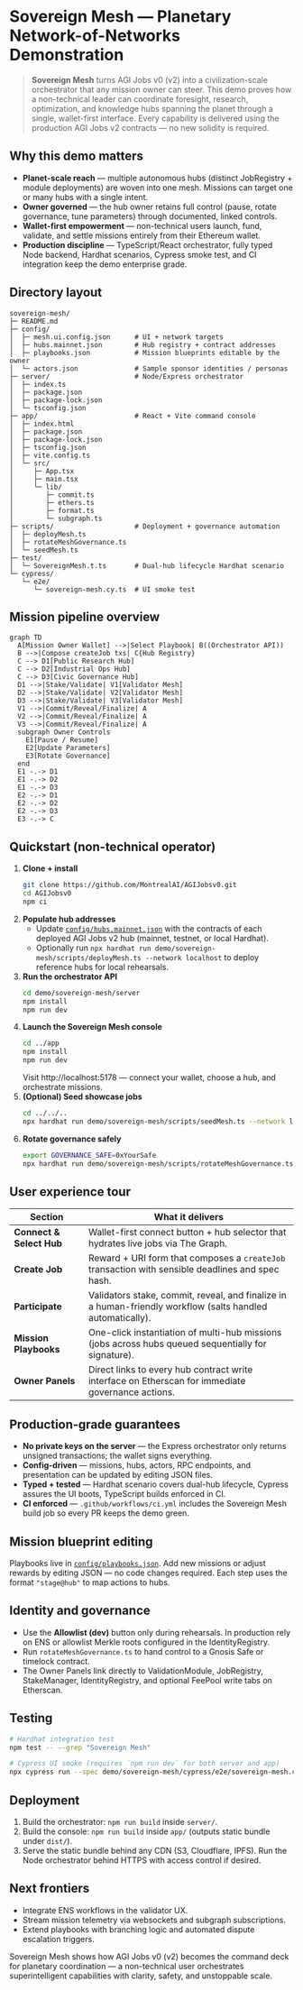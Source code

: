 # Sovereign Mesh — Planetary Network-of-Networks Demonstration

> **Sovereign Mesh** turns AGI Jobs v0 (v2) into a civilization-scale orchestrator that any mission owner can steer. This demo proves how a non-technical leader can coordinate foresight, research, optimization, and knowledge hubs spanning the planet through a single, wallet-first interface. Every capability is delivered using the production AGI Jobs v2 contracts — no new solidity is required.

## Why this demo matters

- **Planet-scale reach** — multiple autonomous hubs (distinct JobRegistry + module deployments) are woven into one mesh. Missions can target one or many hubs with a single intent.
- **Owner governed** — the hub owner retains full control (pause, rotate governance, tune parameters) through documented, linked controls.
- **Wallet-first empowerment** — non-technical users launch, fund, validate, and settle missions entirely from their Ethereum wallet.
- **Production discipline** — TypeScript/React orchestrator, fully typed Node backend, Hardhat scenarios, Cypress smoke test, and CI integration keep the demo enterprise grade.

## Directory layout

```text
sovereign-mesh/
├─ README.md
├─ config/
│  ├─ mesh.ui.config.json      # UI + network targets
│  ├─ hubs.mainnet.json        # Hub registry + contract addresses
│  ├─ playbooks.json           # Mission blueprints editable by the owner
│  └─ actors.json              # Sample sponsor identities / personas
├─ server/                     # Node/Express orchestrator
│  ├─ index.ts
│  ├─ package.json
│  ├─ package-lock.json
│  └─ tsconfig.json
├─ app/                        # React + Vite command console
│  ├─ index.html
│  ├─ package.json
│  ├─ package-lock.json
│  ├─ tsconfig.json
│  ├─ vite.config.ts
│  └─ src/
│     ├─ App.tsx
│     ├─ main.tsx
│     └─ lib/
│        ├─ commit.ts
│        ├─ ethers.ts
│        ├─ format.ts
│        └─ subgraph.ts
├─ scripts/                    # Deployment + governance automation
│  ├─ deployMesh.ts
│  ├─ rotateMeshGovernance.ts
│  └─ seedMesh.ts
├─ test/
│  └─ SovereignMesh.t.ts       # Dual-hub lifecycle Hardhat scenario
└─ cypress/
   └─ e2e/
      └─ sovereign-mesh.cy.ts  # UI smoke test
```

## Mission pipeline overview

```mermaid
graph TD
  A[Mission Owner Wallet] -->|Select Playbook| B((Orchestrator API))
  B -->|Compose createJob txs| C{Hub Registry}
  C --> D1[Public Research Hub]
  C --> D2[Industrial Ops Hub]
  C --> D3[Civic Governance Hub]
  D1 -->|Stake/Validate| V1[Validator Mesh]
  D2 -->|Stake/Validate| V2[Validator Mesh]
  D3 -->|Stake/Validate| V3[Validator Mesh]
  V1 -->|Commit/Reveal/Finalize| A
  V2 -->|Commit/Reveal/Finalize| A
  V3 -->|Commit/Reveal/Finalize| A
  subgraph Owner Controls
    E1[Pause / Resume]
    E2[Update Parameters]
    E3[Rotate Governance]
  end
  E1 -.-> D1
  E1 -.-> D2
  E1 -.-> D3
  E2 -.-> D1
  E2 -.-> D2
  E2 -.-> D3
  E3 -.-> C
```

## Quickstart (non-technical operator)

1. **Clone + install**
   ```bash
   git clone https://github.com/MontrealAI/AGIJobsv0.git
   cd AGIJobsv0
   npm ci
   ```
2. **Populate hub addresses**
   - Update [`config/hubs.mainnet.json`](config/hubs.mainnet.json) with the contracts of each deployed AGI Jobs v2 hub (mainnet, testnet, or local Hardhat).
   - Optionally run `npx hardhat run demo/sovereign-mesh/scripts/deployMesh.ts --network localhost` to deploy reference hubs for local rehearsals.
3. **Run the orchestrator API**
   ```bash
   cd demo/sovereign-mesh/server
   npm install
   npm run dev
   ```
4. **Launch the Sovereign Mesh console**
   ```bash
   cd ../app
   npm install
   npm run dev
   ```
   Visit http://localhost:5178 — connect your wallet, choose a hub, and orchestrate missions.
5. **(Optional) Seed showcase jobs**
   ```bash
   cd ../../..
   npx hardhat run demo/sovereign-mesh/scripts/seedMesh.ts --network localhost
   ```
6. **Rotate governance safely**
   ```bash
   export GOVERNANCE_SAFE=0xYourSafe
   npx hardhat run demo/sovereign-mesh/scripts/rotateMeshGovernance.ts --network mainnet
   ```

## User experience tour

| Section | What it delivers |
| --- | --- |
| **Connect & Select Hub** | Wallet-first connect button + hub selector that hydrates live jobs via The Graph. |
| **Create Job** | Reward + URI form that composes a `createJob` transaction with sensible deadlines and spec hash. |
| **Participate** | Validators stake, commit, reveal, and finalize in a human-friendly workflow (salts handled automatically). |
| **Mission Playbooks** | One-click instantiation of multi-hub missions (jobs across hubs queued sequentially for signature). |
| **Owner Panels** | Direct links to every hub contract write interface on Etherscan for immediate governance actions. |

## Production-grade guarantees

- **No private keys on the server** — the Express orchestrator only returns unsigned transactions; the wallet signs everything.
- **Config-driven** — missions, hubs, actors, RPC endpoints, and presentation can be updated by editing JSON files.
- **Typed + tested** — Hardhat scenario covers dual-hub lifecycle, Cypress assures the UI boots, TypeScript builds enforced in CI.
- **CI enforced** — `.github/workflows/ci.yml` includes the Sovereign Mesh build job so every PR keeps the demo green.

## Mission blueprint editing

Playbooks live in [`config/playbooks.json`](config/playbooks.json). Add new missions or adjust rewards by editing JSON — no code changes required. Each step uses the format `"stage@hub"` to map actions to hubs.

## Identity and governance

- Use the **Allowlist (dev)** button only during rehearsals. In production rely on ENS or allowlist Merkle roots configured in the IdentityRegistry.
- Run `rotateMeshGovernance.ts` to hand control to a Gnosis Safe or timelock contract.
- The Owner Panels link directly to ValidationModule, JobRegistry, StakeManager, IdentityRegistry, and optional FeePool write tabs on Etherscan.

## Testing

```bash
# Hardhat integration test
npm test -- --grep "Sovereign Mesh"

# Cypress UI smoke (requires `npm run dev` for both server and app)
npx cypress run --spec demo/sovereign-mesh/cypress/e2e/sovereign-mesh.cy.ts
```

## Deployment

1. Build the orchestrator: `npm run build` inside `server/`.
2. Build the console: `npm run build` inside `app/` (outputs static bundle under `dist/`).
3. Serve the static bundle behind any CDN (S3, Cloudflare, IPFS). Run the Node orchestrator behind HTTPS with access control if desired.

## Next frontiers

- Integrate ENS workflows in the validator UX.
- Stream mission telemetry via websockets and subgraph subscriptions.
- Extend playbooks with branching logic and automated dispute escalation triggers.

Sovereign Mesh shows how AGI Jobs v0 (v2) becomes the command deck for planetary coordination — a non-technical user orchestrates superintelligent capabilities with clarity, safety, and unstoppable scale.
